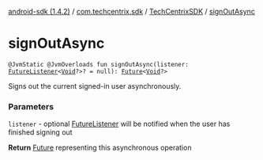 [android-sdk (1.4.2)](../../index.md) / [com.techcentrix.sdk](../index.md) / [TechCentrixSDK](index.md) / [signOutAsync](./sign-out-async.md)

# signOutAsync

`@JvmStatic @JvmOverloads fun signOutAsync(listener: `[`FutureListener`](../../com.techcentrix.sdk.util/-future-listener/index.md)`<`[`Void`](https://docs.oracle.com/javase/6/docs/api/java/lang/Void.html)`?>? = null): `[`Future`](https://docs.oracle.com/javase/6/docs/api/java/util/concurrent/Future.html)`<`[`Void`](https://docs.oracle.com/javase/6/docs/api/java/lang/Void.html)`?>`

Signs out the current signed-in user asynchronously.

### Parameters

`listener` - optional [FutureListener](../../com.techcentrix.sdk.util/-future-listener/index.md) will be notified when the user has finished signing out

**Return**
[Future](https://docs.oracle.com/javase/6/docs/api/java/util/concurrent/Future.html) representing this asynchronous operation

